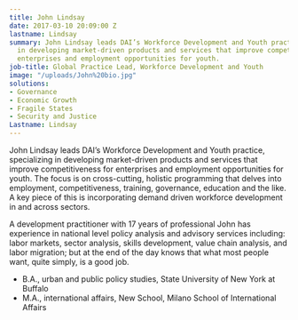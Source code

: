 ```yaml
---
title: John Lindsay
date: 2017-03-10 20:09:00 Z
lastname: Lindsay
summary: John Lindsay leads DAI’s Workforce Development and Youth practice, specializing
  in developing market-driven products and services that improve competitiveness for
  enterprises and employment opportunities for youth.
job-title: Global Practice Lead, Workforce Development and Youth
image: "/uploads/John%20bio.jpg"
solutions:
- Governance
- Economic Growth
- Fragile States
- Security and Justice
Lastname: Lindsay
---
```


John Lindsay leads DAI’s Workforce Development and Youth practice, specializing in developing market-driven products and services that improve competitiveness for enterprises and employment opportunities for youth. The focus is on cross-cutting, holistic programming that delves into employment, competitiveness, training, governance, education and the like. A key piece of this is incorporating demand driven workforce development in and across sectors.

A development practitioner with 17 years of professional John has experience in national level policy analysis and advisory services including: labor markets, sector analysis, skills development, value chain analysis, and labor migration; but at the end of the day knows that what most people want, quite simply, is a good job.

* B.A., urban and public policy studies, State University of New York at Buffalo
* M.A., international affairs, New School, Milano School of International Affairs